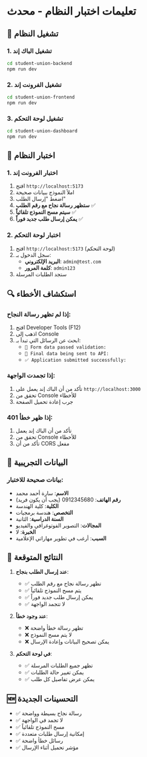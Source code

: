 # تعليمات اختبار النظام - محدث

## 🚀 **تشغيل النظام**

### 1. تشغيل الباك إند
```bash
cd student-union-backend
npm run dev
```

### 2. تشغيل الفرونت إند
```bash
cd student-union-frontend
npm run dev
```

### 3. تشغيل لوحة التحكم
```bash
cd student-union-dashboard
npm run dev
```

## 🧪 **اختبار النظام**

### 1. اختبار الفرونت إند
1. افتح `http://localhost:5173`
2. املأ النموذج ببيانات صحيحة
3. اضغط "إرسال الطلب"
4. **ستظهر رسالة نجاح مع رقم الطلب** ✅
5. **سيتم مسح النموذج تلقائياً** ✅
6. **يمكن إرسال طلب جديد فوراً** ✅

### 2. اختبار لوحة التحكم
1. افتح `http://localhost:5173` (لوحة التحكم)
2. سجل الدخول بـ:
   - **البريد الإلكتروني**: `admin@test.com`
   - **كلمة المرور**: `admin123`
3. ستجد الطلبات المرسلة

## 🔍 **استكشاف الأخطاء**

### إذا لم تظهر رسالة النجاح:
1. افتح Developer Tools (F12)
2. اذهب إلى Console
3. ابحث عن الرسائل التي تبدأ بـ:
   - `📝 Form data passed validation:`
   - `🚀 Final data being sent to API:`
   - `✅ Application submitted successfully:`

### إذا تجمدت الواجهة:
1. تأكد من أن الباك إند يعمل على `http://localhost:3000`
2. تحقق من Console للأخطاء
3. جرب إعادة تحميل الصفحة

### إذا ظهر خطأ 401:
1. تأكد من أن الباك إند يعمل
2. تحقق من Console للأخطاء
3. تأكد من أن CORS مفعل

## 📱 **البيانات التجريبية**

### بيانات صحيحة للاختبار:
- **الاسم**: سارة أحمد محمد
- **رقم الهاتف**: 0912345680 (يجب أن يكون فريد)
- **الكلية**: كلية الهندسة
- **التخصص**: هندسة برمجيات
- **السنة الدراسية**: الثانية
- **المجالات**: التصوير الفوتوغرافي والفيديو
- **الخبرة**: لا
- **السبب**: أرغب في تطوير مهاراتي الإعلامية

## 🎯 **النتائج المتوقعة**

1. **عند إرسال الطلب بنجاح**:
   - ✅ تظهر رسالة نجاح مع رقم الطلب
   - ✅ يتم مسح النموذج تلقائياً
   - ✅ يمكن إرسال طلب جديد فوراً
   - ✅ لا تتجمد الواجهة

2. **عند وجود خطأ**:
   - ❌ تظهر رسالة خطأ واضحة
   - ❌ لا يتم مسح النموذج
   - ❌ يمكن تصحيح البيانات وإعادة الإرسال

3. **في لوحة التحكم**:
   - ✅ تظهر جميع الطلبات المرسلة
   - ✅ يمكن تغيير حالة الطلبات
   - ✅ يمكن عرض تفاصيل كل طلب

## 🆕 **التحسينات الجديدة**

- ✅ رسالة نجاح بسيطة وواضحة
- ✅ لا تجمد في الواجهة
- ✅ مسح النموذج تلقائياً
- ✅ إمكانية إرسال طلبات متعددة
- ✅ رسائل خطأ واضحة
- ✅ مؤشر تحميل أثناء الإرسال
